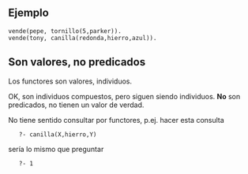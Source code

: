 Ejemplo
-------

    vende(pepe, tornillo(5,parker)).
    vende(tony, canilla(redonda,hierro,azul)).

Son valores, no predicados
--------------------------

Los functores son valores, individuos.

OK, son individuos compuestos, pero siguen siendo individuos. **No** son predicados, no tienen un valor de verdad.

No tiene sentido consultar por functores, p.ej. hacer esta consulta

`   ?- canilla(X,hierro,Y)`

sería lo mismo que preguntar

`   ?- 1`
